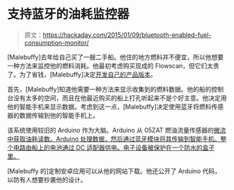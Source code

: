 # 支持蓝牙的油耗监控器

> 原文：<https://hackaday.com/2015/01/09/bluetooth-enabled-fuel-consumption-monitor/>

[Malebuffy]去年给自己买了一艘二手船。他住的地方燃料并不便宜，所以他想要一种方法来监控他的燃料消耗。他最初考虑购买现成的 Flowscan，但它们太贵了。为了省钱，[Malebuffy]决定[开发自己的产品版本](http://malebuffy.blogspot.com/ "Bluetooth flow monitor")。

首先，[Malebuffy]知道他需要一种方法来显示收集到的燃料数据。他的船的控制台没有太多的空间，而且在他最近购买的船上打孔听起来不是个好主意。他决定用他的智能手机来显示数据。考虑到这一点，[Malebuffy]决定使用蓝牙将燃料传感器的数据传输到他的智能手机上。

该系统使用较旧的 Arduino 作为大脑。Arduino 从 05ZAT 燃油流量传感器的[微流中获取油耗读数。Arduino 处理数据，然后通过蓝牙模块将其传输到智能手机。整个电路由船上的电池通过 DC 适配器供电。电子设备被保护在一个防水的盒子里。](http://malebuffy.blogspot.com/2014/11/the-one.html "Fuel flow sensor")

[Malebuffy 的]定制安卓应用可以从他的网站下载。他还公开了 Arduino 代码，以防有人想要抄袭他的设计。
